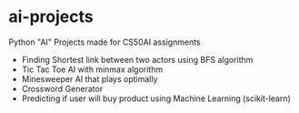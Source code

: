 # ai-projects


Python "AI"  Projects made for CS50AI assignments

- Finding Shortest link between two actors using BFS algorithm
- Tic Tac Toe AI with minmax algorithm
- Minesweeper AI that plays optimally
- Crossword Generator
- Predicting if user will buy product using Machine Learning (scikit-learn)
